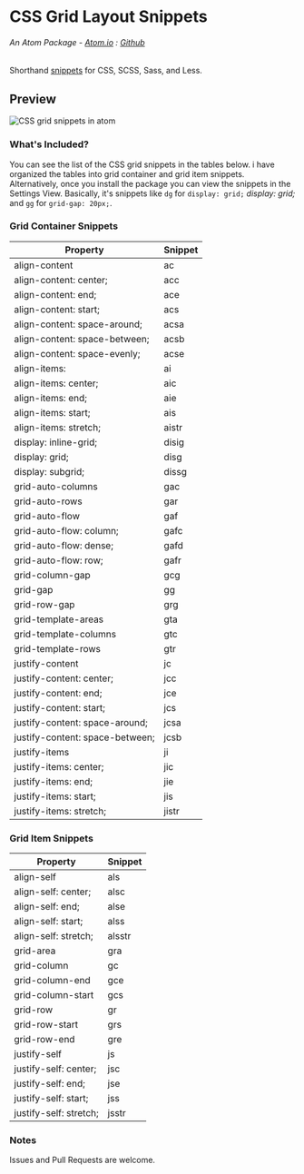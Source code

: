 # CSS Grid Layout Snippets

###### An Atom Package - [Atom.io](https://atom.io/packages/css-grid-snippets) : [Github](https://github.com/pushedskydiver/atom-css-grid-snippets)

Shorthand [snippets](https://atom.io/packages/snippets) for CSS, SCSS, Sass, and Less.

## Preview
![CSS grid snippets in atom](https://s10.postimg.org/lp7ivhwop/css_grid_snippets.gif)

### What's Included?
You can see the list of the CSS grid snippets in the tables below. i have organized the tables into grid container and grid item snippets. Alternatively, once you install the package you can view the snippets in the Settings View.  Basically, it's snippets like `dg` for ```display: grid;```
*display: grid;* and `gg` for ```grid-gap: 20px;```.

### Grid Container Snippets

| Property                          | Snippet       |
| --------------------------------- | ------------- |
| align-content                     | ac            |
| align-content: center;            | acc           |
| align-content: end;               | ace           |
| align-content: start;             | acs           |
| align-content: space-around;      | acsa          |
| align-content: space-between;     | acsb          |
| align-content: space-evenly;      | acse          |
| align-items:                      | ai            |
| align-items: center;              | aic           |
| align-items: end;                 | aie           |
| align-items: start;               | ais           |
| align-items: stretch;             | aistr         |
| display: inline-grid;             | disig         |
| display: grid;                    | disg          |
| display: subgrid;                 | dissg         |
| grid-auto-columns                 | gac           |
| grid-auto-rows                    | gar           |
| grid-auto-flow                    | gaf           |
| grid-auto-flow: column;           | gafc          |
| grid-auto-flow: dense;            | gafd          |
| grid-auto-flow: row;              | gafr          |
| grid-column-gap                   | gcg           |
| grid-gap                          | gg            |
| grid-row-gap                      | grg           |
| grid-template-areas               | gta           |
| grid-template-columns             | gtc           |
| grid-template-rows                | gtr           |
| justify-content                   | jc            |
| justify-content: center;          | jcc           |
| justify-content: end;             | jce           |
| justify-content: start;           | jcs           |
| justify-content: space-around;    | jcsa          |
| justify-content: space-between;   | jcsb          |
| justify-items                     | ji            |
| justify-items: center;            | jic           |
| justify-items: end;               | jie           |
| justify-items: start;             | jis           |
| justify-items: stretch;           | jistr         |

### Grid Item Snippets

| Property                          | Snippet       |
| --------------------------------- | ------------- |
| align-self                        | als           |
| align-self: center;               | alsc          |
| align-self: end;                  | alse          |
| align-self: start;                | alss          |
| align-self: stretch;              | alsstr        |
| grid-area                         | gra           |
| grid-column                       | gc            |
| grid-column-end                   | gce           |
| grid-column-start                 | gcs           |
| grid-row                          | gr            |
| grid-row-start                    | grs           |
| grid-row-end                      | gre           |
| justify-self                      | js            |
| justify-self: center;             | jsc           |
| justify-self: end;                | jse           |
| justify-self: start;              | jss           |
| justify-self: stretch;            | jsstr         |

### Notes
Issues and Pull Requests are welcome.

